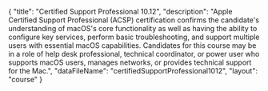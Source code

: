 {
	"title": "Certified Support Professional 10.12",
	"description": "Apple Certified Support Professional (ACSP) certification confirms the candidate's understanding of macOS's core functionality as well as having the ability to configure key services, perform basic troubleshooting, and support multiple users with essential macOS capabilities. Candidates for this course may be in a role of help desk professional, technical coordinator, or power user who supports macOS users, manages networks, or provides technical support for the Mac.",
	"dataFileName": "certifiedSupportProfessional1012",
	"layout": "course"
}